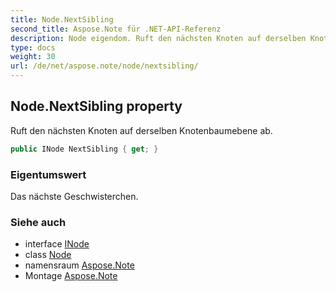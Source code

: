 ```yaml
---
title: Node.NextSibling
second_title: Aspose.Note für .NET-API-Referenz
description: Node eigendom. Ruft den nächsten Knoten auf derselben Knotenbaumebene ab.
type: docs
weight: 30
url: /de/net/aspose.note/node/nextsibling/
---
```

## Node.NextSibling property

Ruft den nächsten Knoten auf derselben Knotenbaumebene ab.

```csharp
public INode NextSibling { get; }
```

### Eigentumswert

Das nächste Geschwisterchen.

### Siehe auch

* interface [INode](../../inode/)
* class [Node](../)
* namensraum [Aspose.Note](../../node/)
* Montage [Aspose.Note](../../../)


